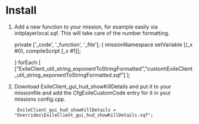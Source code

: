 # Install

1. Add a new function to your mission, for example easily via initplayerlocal.sqf. This will take care of the number formatting.


    private ['_code', '_function', '_file'];
    {
	    missionNamespace setVariable [(_x #0), compileScript [_x #1]];
	
    } forEach
    [
	    ["ExileClient_util_string_exponentToStringFormatted","custom\ExileClient_util_string_exponentToStringFormatted.sqf"]
    ];

2. Download ExileClient_gui_hud_showKillDetails and put it to your missionfile and add the CfgExileCustomCode entry for it in your missions config.cpp.
	
		ExileClient_gui_hud_showKillDetails = "Overrides\ExileClient_gui_hud_showKillDetails.sqf";
